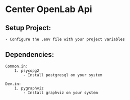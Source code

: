Center OpenLab Api
==================

Setup Project:
--------------

    - Configure the .env file with your project variables


Dependencies:
-------------


    Common.in:
        1. psycopg2
            - Install postgresql on your system
    
    Dev.in:
        1. pygraphviz
            - Install graphviz on your system